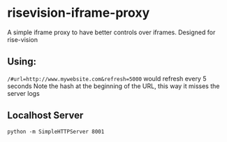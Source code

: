 # risevision-iframe-proxy

A simple iframe proxy to have better controls over iframes. Designed for rise-vision

## Using:

`/#url=http://www.mywebsite.com&refresh=5000` would refresh every 5 seconds
Note the hash at the beginning of the URL, this way it misses the server logs

## Localhost Server

`python -m SimpleHTTPServer 8001`
